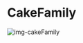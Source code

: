 # CakeFamily

![img-cakeFamily](https://github.com/AdrianaLMR/CakeFamily/assets/98758967/32134099-b1b2-49e5-9ea4-be2e176fe39d)
